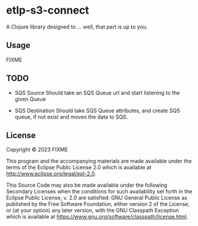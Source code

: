# etlp-s3-connect

A Clojure library designed to ... well, that part is up to you.

## Usage

FIXME


## TODO




- SQS Source 
  Should take an SQS Queue url and start listening to the given Queue
  
- SQS Destination 
  Should take SQS Queue attributes, and create SQS queue, if not exist and moves the data to SQS. 


## License

Copyright © 2023 FIXME

This program and the accompanying materials are made available under the
terms of the Eclipse Public License 2.0 which is available at
http://www.eclipse.org/legal/epl-2.0.

This Source Code may also be made available under the following Secondary
Licenses when the conditions for such availability set forth in the Eclipse
Public License, v. 2.0 are satisfied: GNU General Public License as published by
the Free Software Foundation, either version 2 of the License, or (at your
option) any later version, with the GNU Classpath Exception which is available
at https://www.gnu.org/software/classpath/license.html.
